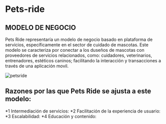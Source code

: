 
# Pets-ride
## MODELO DE NEGOCIO
Pets Ride representaría un modelo de negocio basado en plataforma de servicios, específicamente en el sector de cuidado de mascotas. Este modelo se caracteriza por conectar a los duseños de mascotas con proveedores de servicios relacionados, como: cuidadores, veterinarios, entrenadores, estéticos caninos; facilitando la interacción y transacciones a través de una aplicación movil.


![petsride](/)


## Razones por las que Pets Ride se ajusta a este modelo:
*1 Intermediación de servicios:
*2 Facilitación de la experiencia de usuario:
*3 Escalabilidad:
*4 Educación y contenido: 


